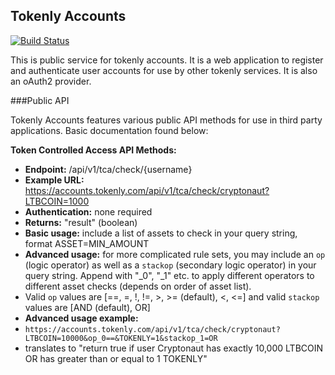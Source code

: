 ## Tokenly Accounts

[![Build Status](https://travis-ci.org/tokenly/accounts.svg?branch=master)](https://travis-ci.org/tokenly/accounts)

This is public service for tokenly accounts.  It is a web application to register and authenticate user accounts for use by other tokenly services.  It is also an oAuth2 provider.

###Public API

Tokenly Accounts features various public API methods for use in third party applications. Basic documentation found below:

**Token Controlled Access API Methods:**

* **Endpoint:** /api/v1/tca/check/{username}
* **Example URL:** https://accounts.tokenly.com/api/v1/tca/check/cryptonaut?LTBCOIN=1000
* **Authentication:** none required
* **Returns:** "result" (boolean)
* **Basic usage:** include a list of assets to check in your query string, format ASSET=MIN_AMOUNT
* **Advanced usage:** for more complicated rule sets, you may include an ```op``` (logic operator) as well as a ```stackop``` (secondary logic operator) in your query string. Append with "_0", "_1" etc. to apply different operators to different asset checks (depends on order of asset list).
* Valid ```op``` values are [==, =, !, !=, >, >= (default), <, <=] and valid ```stackop``` values are [AND (default), OR]
* **Advanced usage example:**
 * ```https://accounts.tokenly.com/api/v1/tca/check/cryptonaut?LTBCOIN=10000&op_0==&TOKENLY=1&stackop_1=OR```
 * translates to "return true if user Cryptonaut has exactly 10,000 LTBCOIN OR has greater than or equal to 1 TOKENLY"



